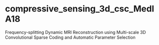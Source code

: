 # compressive_sensing_3d_csc_MedIA18
Frequency-splitting Dynamic MRI Reconstruction using Multi-scale 3D Convolutional Sparse Coding and Automatic Parameter Selection
